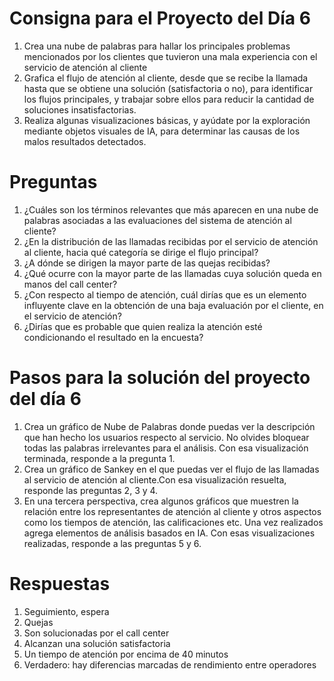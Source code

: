 # Consigna para el Proyecto del Día 6
1) Crea una nube de palabras para hallar los principales problemas mencionados por los clientes que tuvieron una mala experiencia con el servicio de atención al cliente
2) Grafica el flujo de atención al cliente, desde que se recibe la llamada hasta que se obtiene una solución (satisfactoria o no), para identificar los flujos principales, y trabajar sobre ellos para reducir la cantidad de soluciones insatisfactorias.
3) Realiza algunas visualizaciones básicas, y ayúdate por la exploración mediante objetos visuales de IA, para determinar las causas de los malos resultados detectados.

# Preguntas
1) ¿Cuáles son los términos relevantes que más aparecen en una nube de palabras asociadas a las evaluaciones del sistema de atención al cliente?
2) ¿En la distribución de las llamadas recibidas por el servicio de atención al cliente, hacia qué categoría se dirige el flujo principal?
3) ¿A dónde se dirigen la mayor parte de las quejas recibidas?
4) ¿Qué ocurre con la mayor parte de las llamadas cuya solución queda en manos del call center?
5) ¿Con respecto al tiempo de atención, cuál dirías que es un elemento influyente clave en la obtención de una baja evaluación por el cliente, en el servicio de atención?
6) ¿Dirías que es probable que quien realiza la atención esté condicionando el resultado en la encuesta?

# Pasos para la solución del proyecto del día 6
1) Crea un gráfico de Nube de Palabras donde puedas ver la descripción que han hecho los usuarios respecto al servicio. No olvides bloquear todas las palabras irrelevantes para el análisis. Con esa visualización terminada, responde a la pregunta 1.
2) Crea un gráfico de Sankey en el que puedas ver el flujo de las llamadas al servicio de atención al cliente.Con esa visualización resuelta, responde las preguntas 2, 3 y 4.
3) En una tercera perspectiva, crea algunos gráficos que muestren la relación entre los representantes de atención al cliente y otros aspectos como los tiempos de atención, las calificaciones etc. Una vez realizados agrega elementos de análisis basados en IA. Con esas visualizaciones realizadas, responde a las preguntas 5 y 6.

# Respuestas
1) Seguimiento, espera
2) Quejas
3) Son solucionadas por el call center
4) Alcanzan una solución satisfactoria
5) Un tiempo de atención por encima de 40 minutos
6) Verdadero: hay diferencias marcadas de rendimiento entre operadores